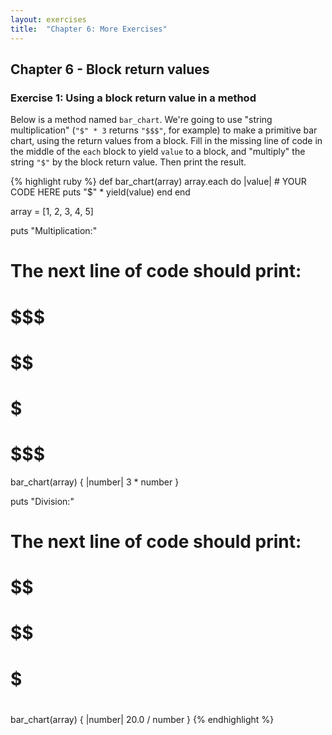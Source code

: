 ```yaml
---
layout: exercises
title:  "Chapter 6: More Exercises"
---
```


## Chapter 6 - Block return values

### Exercise 1: Using a block return value in a method

Below is a method named `bar_chart`. We're going to use "string multiplication" (`"$" * 3` returns `"$$$"`, for example) to make a primitive bar chart, using the return values from a block. Fill in the missing line of code in the middle of the `each` block to yield `value` to a block, and "multiply" the string `"$"` by the block return value. Then print the result.

{% highlight ruby %}
def bar_chart(array)
  array.each do |value|
    # YOUR CODE HERE
    puts "$" * yield(value)
  end
end

array = [1, 2, 3, 4, 5]

puts "Multiplication:"
# The next line of code should print:
# $$$
# $$$$$$
# $$$$$$$$$
# $$$$$$$$$$$$
# $$$$$$$$$$$$$$$
bar_chart(array) { |number| 3 * number }

puts "Division:"
# The next line of code should print:
# $$$$$$$$$$$$$$$$$$$$
# $$$$$$$$$$
# $$$$$$
# $$$$$
# $$$$
bar_chart(array) { |number| 20.0 / number }
{% endhighlight %}
